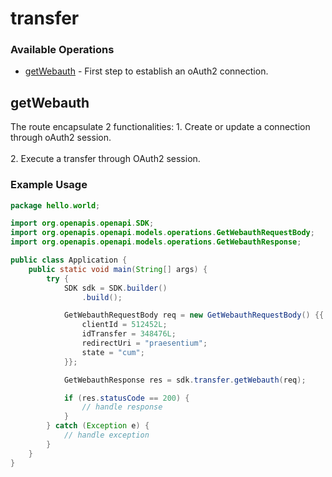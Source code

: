 # transfer

### Available Operations

* [getWebauth](#getwebauth) - First step to establish an oAuth2 connection.

## getWebauth

The route encapsulate 2 functionalities: 1. Create or update a connection through oAuth2 session.<br><br>2. Execute a transfer through OAuth2 session.

### Example Usage

```java
package hello.world;

import org.openapis.openapi.SDK;
import org.openapis.openapi.models.operations.GetWebauthRequestBody;
import org.openapis.openapi.models.operations.GetWebauthResponse;

public class Application {
    public static void main(String[] args) {
        try {
            SDK sdk = SDK.builder()
                .build();

            GetWebauthRequestBody req = new GetWebauthRequestBody() {{
                clientId = 512452L;
                idTransfer = 348476L;
                redirectUri = "praesentium";
                state = "cum";
            }};            

            GetWebauthResponse res = sdk.transfer.getWebauth(req);

            if (res.statusCode == 200) {
                // handle response
            }
        } catch (Exception e) {
            // handle exception
        }
    }
}
```
